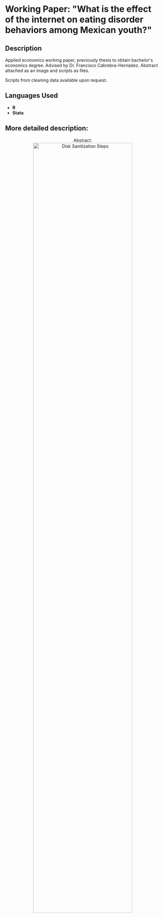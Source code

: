 <h1> Working Paper: "What is the effect of the internet on eating disorder behaviors among Mexican youth?" </h1>

<h2>Description</h2>
Applied economics working paper, previously thesis to obtain bachelor's economics degree. Advised by Dr. Francisco Cabrebra-Hernádez. Abstract attached as an image and scripts as files.

Scripts from cleaning data available upon request.
<br />


<h2>Languages  Used</h2>

- <b>R</b> 
- <b>Stata</b>

<h2>More detailed description:</h2>

<p align="center">
Abstract: <br/>
<img src="https://i.imgur.com/7AcarjC.jpeg" height="80%" width="80%" alt="Disk Sanitization Steps"/>
